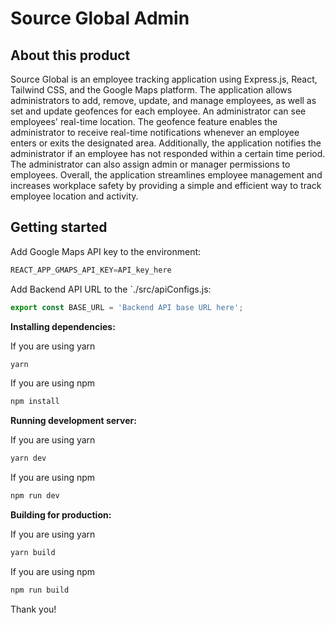 # Source Global Admin

## About this product

Source Global is an employee tracking application using Express.js, React, Tailwind
CSS, and the Google Maps platform. The application allows administrators to add,
remove, update, and manage employees, as well as set and update geofences
for each employee. An administrator can see employees' real-time location. The
geofence feature enables the administrator to receive real-time notifications
whenever an employee enters or exits the designated area. Additionally, the
application notifies the administrator if an employee has not responded within a
certain time period. The administrator can also assign admin or manager
permissions to employees. Overall, the application streamlines employee
management and increases workplace safety by providing a simple and efficient
way to track employee location and activity.

## Getting started

Add Google Maps API key to the environment:

```javascript
REACT_APP_GMAPS_API_KEY=API_key_here
```

Add Backend API URL to the `./src/apiConfigs.js:

```javascript
export const BASE_URL = 'Backend API base URL here';
```

**Installing dependencies:**

If you are using yarn

```bash
yarn
```
If you are using npm

```bash
npm install
```

**Running development server:**

If you are using yarn

```bash
yarn dev
```
If you are using npm

```bash
npm run dev
```

**Building for production:**

If you are using yarn

```bash
yarn build
```
If you are using npm

```bash
npm run build
```

Thank you!
